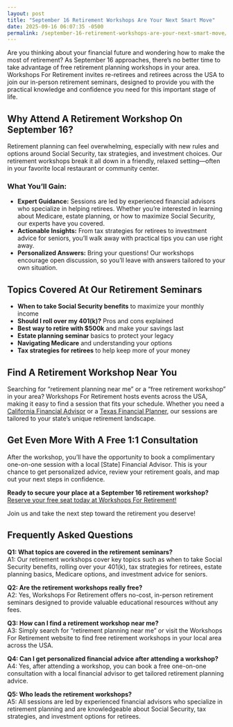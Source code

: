 ```yaml
---
layout: post
title: "September 16 Retirement Workshops Are Your Next Smart Move"
date: 2025-09-16 06:07:35 -0500
permalink: /september-16-retirement-workshops-are-your-next-smart-move/
---
```

Are you thinking about your financial future and wondering how to make the most of retirement? As September 16 approaches, there’s no better time to take advantage of free retirement planning workshops in your area. Workshops For Retirement invites re-retirees and retirees across the USA to join our in-person retirement seminars, designed to provide you with the practical knowledge and confidence you need for this important stage of life.

## Why Attend A Retirement Workshop On September 16?

Retirement planning can feel overwhelming, especially with new rules and options around Social Security, tax strategies, and investment choices. Our retirement workshops break it all down in a friendly, relaxed setting—often in your favorite local restaurant or community center.

### What You’ll Gain:

- **Expert Guidance:** Sessions are led by experienced financial advisors who specialize in helping retirees. Whether you’re interested in learning about Medicare, estate planning, or how to maximize Social Security, our experts have you covered.
- **Actionable Insights:** From tax strategies for retirees to investment advice for seniors, you’ll walk away with practical tips you can use right away.
- **Personalized Answers:** Bring your questions! Our workshops encourage open discussion, so you’ll leave with answers tailored to your own situation.

## Topics Covered At Our Retirement Seminars

- **When to take Social Security benefits** to maximize your monthly income
- **Should I roll over my 401(k)?** Pros and cons explained
- **Best way to retire with $500k** and make your savings last
- **Estate planning seminar** basics to protect your legacy
- **Navigating Medicare** and understanding your options
- **Tax strategies for retirees** to help keep more of your money

## Find A Retirement Workshop Near You

Searching for “retirement planning near me” or a “free retirement workshop” in your area? Workshops For Retirement hosts events across the USA, making it easy to find a session that fits your schedule. Whether you need a [California Financial Advisor](https://workshopsforretirement.com/) or a [Texas Financial Planner](https://workshopsforretirement.com/), our sessions are tailored to your state’s unique retirement landscape.

## Get Even More With A Free 1:1 Consultation

After the workshop, you’ll have the opportunity to book a complimentary one-on-one session with a local [State] Financial Advisor. This is your chance to get personalized advice, review your retirement goals, and map out your next steps in confidence.

**Ready to secure your place at a September 16 retirement workshop?**  
[Reserve your free seat today at Workshops For Retirement!](https://workshopsforretirement.com/)

Join us and take the next step toward the retirement you deserve!

## Frequently Asked Questions

**Q1: What topics are covered in the retirement seminars?**  
A1: Our retirement workshops cover key topics such as when to take Social Security benefits, rolling over your 401(k), tax strategies for retirees, estate planning basics, Medicare options, and investment advice for seniors.

**Q2: Are the retirement workshops really free?**  
A2: Yes, Workshops For Retirement offers no-cost, in-person retirement seminars designed to provide valuable educational resources without any fees.

**Q3: How can I find a retirement workshop near me?**  
A3: Simply search for “retirement planning near me” or visit the Workshops For Retirement website to find free retirement workshops in your local area across the USA.

**Q4: Can I get personalized financial advice after attending a workshop?**  
A4: Yes, after attending a workshop, you can book a free one-on-one consultation with a local financial advisor to get tailored retirement planning advice.

**Q5: Who leads the retirement workshops?**  
A5: All sessions are led by experienced financial advisors who specialize in retirement planning and are knowledgeable about Social Security, tax strategies, and investment options for retirees.

<script type="application/ld+json">
{
  "@context": "https://schema.org",
  "@type": "BlogPosting",
  "headline": "September 16 Retirement Workshops Are Your Next Smart Move",
  "description": "Workshops For Retirement offers no-cost, in-person retirement seminars across the USA, providing expert guidance on Social Security, tax strategies, Medicare, estate planning, and investment advice for retirees.",
  "author": {
    "@type": "Person",
    "name": "Workshops For Retirement"
  },
  "datePublished": "2024-09-16",
  "mainEntityOfPage": {
    "@type": "WebPage",
    "@id": "https://workshopsforretirement.com/september-16-retirement-workshops"
  },
  "publisher": {
    "@type": "Person",
    "name": "Workshops For Retirement"
  },
  "keywords": "Retirement planning, Retirement seminars, Retirement Workshops, Retirement planning near me, Free retirement workshop, How to maximize Social Security, Tax strategies for retirees, Financial advisor for retirement, Investment advice for seniors, Should I roll over my 401(k)?, Best way to retire with $500k, When to take Social Security benefits, Estate planning seminar, Medicare, Social Security, Estate Planning",
  "articleSection": [
    "Retirement planning",
    "Retirement seminars",
    "Retirement workshops",
    "Social Security",
    "Tax strategies",
    "Medicare",
    "Investment advice",
    "Estate planning"
  ]
}
</script>

<script type="application/ld+json">
{
  "@context": "https://schema.org",
  "@type": "FAQPage",
  "mainEntity": [
    {
      "@type": "Question",
      "name": "What topics are covered in the retirement seminars?",
      "acceptedAnswer": {
        "@type": "Answer",
        "text": "Our retirement workshops cover key topics such as when to take Social Security benefits, rolling over your 401(k), tax strategies for retirees, estate planning basics, Medicare options, and investment advice for seniors."
      }
    },
    {
      "@type": "Question",
      "name": "Are the retirement workshops really free?",
      "acceptedAnswer": {
        "@type": "Answer",
        "text": "Yes, Workshops For Retirement offers no-cost, in-person retirement seminars designed to provide valuable educational resources without any fees."
      }
    },
    {
      "@type": "Question",
      "name": "How can I find a retirement workshop near me?",
      "acceptedAnswer": {
        "@type": "Answer",
        "text": "Simply search for “retirement planning near me” or visit the Workshops For Retirement website to find free retirement workshops in your local area across the USA."
      }
    },
    {
      "@type": "Question",
      "name": "Can I get personalized financial advice after attending a workshop?",
      "acceptedAnswer": {
        "@type": "Answer",
        "text": "Yes, after attending a workshop, you can book a free one-on-one consultation with a local financial advisor to get tailored retirement planning advice."
      }
    },
    {
      "@type": "Question",
      "name": "Who leads the retirement workshops?",
      "acceptedAnswer": {
        "@type": "Answer",
        "text": "All sessions are led by experienced financial advisors who specialize in retirement planning and are knowledgeable about Social Security, tax strategies, and investment options for retirees."
      }
    }
  ]
}
</script>
